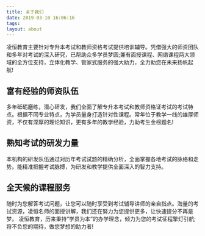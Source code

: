 ```yaml
---
title: 关于我们
date: 2019-03-10 16:06:16
tags:
layout: about
---
```

凌恒教育主要针对专升本考试和教师资格考试提供培训辅导。凭借强大的师资团队和多年对考试的深入研究，已帮助众多学员梦圆;兼有面授课程、网络课程两大领域的全方位支持，立体化教学、管家式服务的强大助力，全力助您在未来扬帆起航!

## 富有经验的师资队伍
多年砥砺磨练，潜心研发，我们全面了解专升本考试和教师资格证考试的考试特点。根据不同专业特点，为学员量身打造针对性课程。常年位于教学一线的雄厚师资，不仅有深厚的理论知识，更有多年的教学经验，力助考生金榜题名!

## 熟知考试的研发力量
本机构的研发队伍通过对历年考试试题的精确分析，全面掌握各地考试的脉络和走势。能精准把握考试脉搏，为研发和教学提供全面深入的智力支持。

## 全天候的课程服务
随时为您解答考试问题，让您可以随时享受到考试辅导讲师的亲自指点。海量的考试资源，凌恒名师的面授讲解，我们还在努力为您提供更多，让快速提分不再是梦。
凌恒教育，历来秉持“学员为本”的办学理念，倾力为您的考试征程擎灯引航;将不负您的期待，做您梦想的助力者!